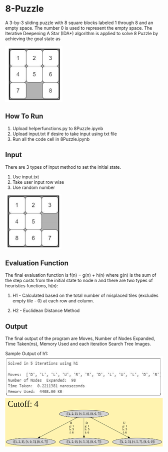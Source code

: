 # 8-Puzzle

A 3-by-3 sliding puzzle with 8 square blocks labeled 1 through 8 and an empty space. The number 0 is used to represent the empty space. The Iterative Deepening A Star (IDA*) algorithm is applied to solve 8 Puzzle by achieving the goal state as

![goal state](https://github.com/wantenglim/8-Puzzle/blob/main/Images/Goal%20State.png)

## How To Run
1. Upload helperfunctions.py to 8Puzzle.ipynb
2. Upload input.txt if desire to take input using txt file
3. Run all the code cell in 8Puzzle.ipynb

## Input
There are 3 types of input method to set the initial state.

1. Use input.txt
2. Take user input row wise
3. Use random number

![initial state](https://github.com/wantenglim/8-Puzzle/blob/main/Images/Initial%20State.png)

## Evaluation Function
The final evaluation function is f(n) = g(n) + h(n) where g(n) is the sum of the step costs from the initial state to node n and there are two types of heuristics functions, h(n):

1. H1 - Calculated based on the total number of misplaced tiles (excludes empty tile - 0) at each row and column.

2. H2 - Euclidean Distance Method

## Output
The final output of the program are Moves, Number of Nodes Expanded, Time Taken(ns), Memory Used and each iteration Search Tree Images.

Sample Output of h1:
![h1 Result](https://github.com/wantenglim/8-Puzzle/blob/main/Images/h1%20Result.png)
![h1 Search Tree Iteration 1](https://github.com/wantenglim/8-Puzzle/blob/main/Search%20Tree%20Images/h1/h1Iteration1.png)

